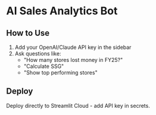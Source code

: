 # AI Sales Analytics Bot

## How to Use
1. Add your OpenAI/Claude API key in the sidebar
2. Ask questions like:
   - "How many stores lost money in FY25?"
   - "Calculate SSG"
   - "Show top performing stores"

## Deploy
Deploy directly to Streamlit Cloud - add API key in secrets.
